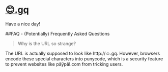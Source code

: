 # [:blush:.gq](http://☺.gq)

Have a nice day!

##FAQ - (Potentially) Frequently Asked Questions
> Why is the URL so strange?

The URL is actually supposed to look like http://☺.gq. However, browsers encode these special characters into punycode, which is a security feature to prevent websites like pãÿpâl.com from tricking users.
